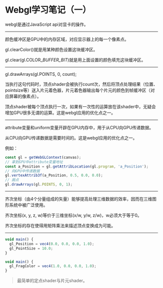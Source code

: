 # Webgl学习笔记（一）

webgl是通过JavaScript api对显卡的操作。

---



颜色缓冲区是GPU中的内存区域，对应显示器上的每一个像素点。

gl.clearColor\(\)就是用某种颜色设置这块缓冲区。

gl.clear\(gl.COLOR\__BUFFER\_BIT_\)就是用上面设置的颜色填充这块缓冲区。

---

gl.drawArrays\(gl.POINTS, 0, count\);

当执行这句代码时，顶点shader会被执行count次，然后将顶点处理结果（位置、pointsize等）送入片元着色器，片元着色器输出每个片元的颜色到帧缓冲区（对应屏幕的像素点）。

顶点shader被每个顶点执行一次，如果有一次性的运算放在该shader中，无疑会增加GPU很多无谓的运算。这是webgl应用的优化点之一。

---

attribute变量和uniform变量开辟在GPU内存中，用于从CPU向GPU传递数据。

从CPU向GPU传递数据是需要时间的。这是webgl应用的优化点之一。

例如：

```js
const gl = getWebGLContext(canvas);
// 拿到GPU中attribute变量地址
const a_Position = gl.getAttribLocation(gl.program, 'a_Position');
// 向GPU中传递数据
gl.vertexAttrib3f(a_Position, 0.5, 0.0, 0.0);
// 画点
gl.drawArrays(gl.POINTS, 0, 1);
```

---

齐次坐标（由4个分量组成的矢量）能够提高处理三维数据的效率，因而在三维图形系统中被广泛使用。

齐次坐标\(x, y, z, w\)等价于三维坐标\(x/w, y/w, z/w\)，w必须大于等于0。

齐次坐标的存在使得用矩阵乘法来描述顶点变换成为可能。

---

```js
void main() {
  gl_Position = vec4(0.0, 0.0, 0.0, 1.0);
  gl_PointSize = 10.0;
}
```

```js
void main() {
  gl_FragColor = vec4(1.0, 0.0, 0.0, 1.0);
}
```

> 最简单的定点shader与片元shader。




